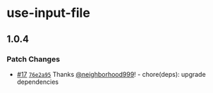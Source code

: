 # use-input-file

## 1.0.4
### Patch Changes



- [#17](https://github.com/neighborhood999/use-input-file/pull/17) [`76e2a95`](https://github.com/neighborhood999/use-input-file/commit/76e2a9538cd362987efef8e21f7867d6c453871e) Thanks [@neighborhood999](https://github.com/neighborhood999)! - chore(deps): upgrade dependencies
